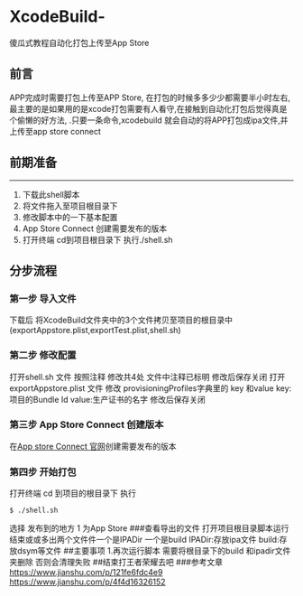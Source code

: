 # XcodeBuild-
傻瓜式教程自动化打包上传至App Store

前言
---
  APP完成时需要打包上传至APP Store, 在打包的时候多多少少都需要半小时左右,最主要的是如果用的是xcode打包需要有人看守,在接触到自动化打包后觉得真是个偷懒的好方法,
 .只要一条命令,xcodebuild 就会自动的将APP打包成ipa文件,并上传至app store connect
 
## 前期准备
---
1. 下载此shell脚本
2. 将文件拖入至项目根目录下
3. 修改脚本中的一下基本配置
4. App Store Connect 创建需要发布的版本
5. 打开终端 cd到项目根目录下 执行./shell.sh 

## 分步流程
### 第一步 导入文件
下载后 将XcodeBuild文件夹中的3个文件拷贝至项目的根目录中(exportAppstore.plist,exportTest.plist,shell.sh)
### 第二步 修改配置
打开shell.sh 文件
按照注释 修改共4处 文件中注释已标明 修改后保存关闭
打开exportAppstore.plist 文件
修改 provisioningProfiles字典里的 key 和value
key:项目的Bundle Id
value:生产证书的名字
修改后保存关闭
### 第三步 App Store Connect 创建版本
在[App store Connect 官网](https://itunesconnect.apple.com/login)创建需要发布的版本
### 第四步 开始打包
打开终端 cd 到项目的根目录下
执行
```CPP，monokai
$ ./shell.sh
```
选择 发布到的地方 1 为App Store
###查看导出的文件
打开项目根目录脚本运行结束或或多出两个文件件一个是IPADir 一个是build
IPADir:存放ipa文件
build:存放dsym等文件
##主要事项
1.再次运行脚本 需要将根目录下的build 和ipadir文件夹删除 否则会清理失败
##结束打王者荣耀去吧
  ###参考文章
https://www.jianshu.com/p/121fe6fdc4e9
https://www.jianshu.com/p/4f4d16326152






